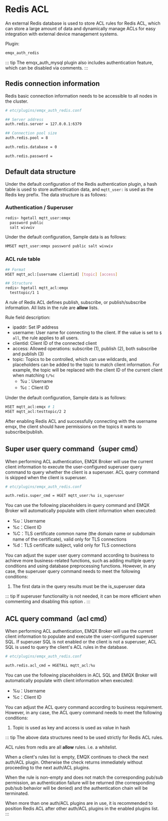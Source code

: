 # Redis ACL

An external Redis database is used to store ACL rules for Redis ACL, which can store a large amount of data and dynamically manage ACLs for easy integration with external device management systems.

Plugin:

```bash
emqx_auth_redis
```

::: tip 
The emqx_auth_mysql plugin also includes authentication feature, which can be disabled via comments.
:::


## Redis connection information

Redis basic connection information needs to be accessible to all nodes in the cluster.

```bash
# etc/plugins/emqx_auth_redis.conf

## Server address
auth.redis.server = 127.0.0.1:6379

## Connection pool size
auth.redis.pool = 8

auth.redis.database = 0

auth.redis.password = 
```


## Default data structure

Under the default configuration of the Redis  authentication plugin, a hash table is used to store authentication data, and `mqtt_user:` is used as the Redis key prefix. The data structure is as follows:

### Authentication / Superuser

```bash
redis> hgetall mqtt_user:emqx
  password public
  salt wivwiv
```

Under the default configuration, Sample data is as follows:

```bash
HMSET mqtt_user:emqx password public salt wivwiv
```

### ACL rule table

```bash
## Format
HSET mqtt_acl:[username clientid] [topic] [access]

## Structure
redis> hgetall mqtt_acl:emqx
  testtopic/1 1
```

A rule of Redis ACL defines publish, subscribe, or publish/subscribe information. All lists in the rule are **allow** lists.

Rule field description:

- ipaddr: Set IP address
- username: User name for connecting to the client. If the value is set to `$ all`, the rule applies to all users.
- clientid: Client ID of the connected client
- access: Allowed operations: subscribe (1), publish (2), both subscribe and publish (3)
- topic: Topics to be controlled, which can use wildcards, and placeholders can be added to the topic to match client information. For example, the topic will be replaced with the client ID of the current client when matching `t/%c`
  - %u：Username
  - %c：Client ID
  

Under the default configuration, Sample data is as follows:

```bash
HSET mqtt_acl:emqx # 1
HSET mqtt_acl:testtopic/2 2
```

After enabling Redis ACL and successfully connecting with the username emqx, the client should have permissions on the topics it wants to subscribe/publish.



## Super user query command（super cmd）

When performing ACL authentication, EMQX Broker will use the current client information to execute the user-configured superuser query command to query whether the client is a superuser. ACL query command is skipped when the client is superuser.

```bash
# etc/plugins/emqx_auth_redis.conf

auth.redis.super_cmd = HGET mqtt_user:%u is_superuser
```

You can use the following placeholders in query command and EMQX Broker will automatically populate with client information when executed:

- %u：Username
- %c：Client ID
- %C：TLS certificate common name (the domain name or subdomain name of the certificate), valid only for TLS connections
- %d：TLS certificate subject, valid only for TLS connections

You can adjust the super user query command according to business to achieve more business-related functions, such as adding multiple query conditions and using database preprocessing functions. However, in any case, the superuser query command needs to meet the following conditions:

1. The first data in the query results must be the is_superuser data

::: tip 
If superuser functionality is not needed, it can be more efficient when commenting and disabling this option .
:::


## ACL query command（acl cmd）

When performing ACL authentication, EMQX Broker will use the current client information to populate and execute the user-configured superuser SQL. If superuser SQL is not enabled or the client is not a superuser, ACL SQL is used to query the client's ACL rules in the database.

```bash
# etc/plugins/emqx_auth_redis.conf

auth.redis.acl_cmd = HGETALL mqtt_acl:%u
```

You can use the following placeholders in ACL SQL and EMQX Broker will automatically populate with client information when executed:

- %u：Username
- %c：Client ID

You can adjust the ACL query command according to business requirement. However, in any case, the ACL query command  needs to meet the following conditions:

1. Topic is used as key and access is used as value in hash

::: tip
The above data structures need to be used strictly for Redis ACL rules.

ACL rules from redis are all **allow** rules. i.e. a whitelist.

When a client's rules list is empty, EMQX continues to check the next auth/ACL plugin.
Otherwise the check returns immediately without proceeding to the next auth/ACL plugins.

When the rule is non-empty and does not match the corresponding pub/sub permission,
an authentication failure will be returned (the corresponding pub/sub behavior will be denied) and the authentication chain will be terminated.

When more than one auth/ACL plugins are in use, it is recommended to position Redis ACL after other auth/ACL plugins in the enabled plugins list.
:::
